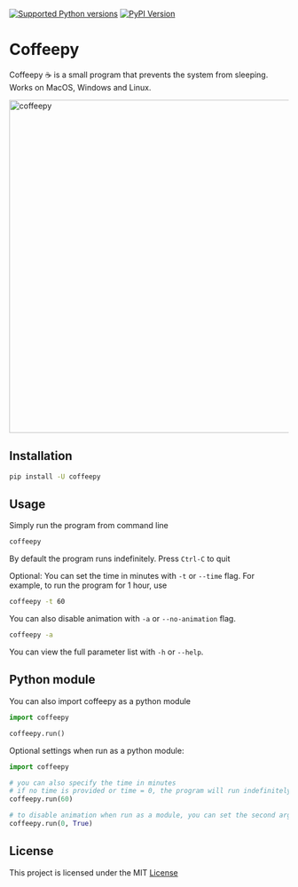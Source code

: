 [![Supported Python versions](https://img.shields.io/pypi/pyversions/coffeepy.svg?style=flat)](https://pypi.python.org/pypi/coffeepy/) [![PyPI Version](https://img.shields.io/pypi/v/coffeepy.svg)](https://pypi.python.org/pypi/coffeepy)
# Coffeepy

Coffeepy ☕️ is a small program that prevents the system from sleeping.
Works on MacOS, Windows and Linux.

<img alt="coffeepy" src="https://github-production-user-asset-6210df.s3.amazonaws.com/22169537/253075028-9eaccaca-a567-4bd8-86c1-63d4870664ad.gif" width="600" />

## Installation

```sh
pip install -U coffeepy
```

## Usage

Simply run the program from command line
```sh
coffeepy
```

By default the program runs indefinitely. Press `Ctrl-C` to quit

Optional: You can set the time in minutes with `-t` or `--time` flag. For example, to run the program for 1 hour, use

```sh
coffeepy -t 60
```
You can also disable animation with `-a` or `--no-animation` flag.
```sh
coffeepy -a
```
You can view the full parameter list with `-h` or `--help`.

## Python module

You can also import coffeepy as a python module

```python
import coffeepy

coffeepy.run()
```

Optional settings when run as a python module:

```python
import coffeepy

# you can also specify the time in minutes
# if no time is provided or time = 0, the program will run indefinitely
coffeepy.run(60)

# to disable animation when run as a module, you can set the second argument to True
coffeepy.run(0, True)
```


## License

This project is licensed under the MIT [License](https://github.com/kuvaus/coffeepy/blob/main/LICENSE)

